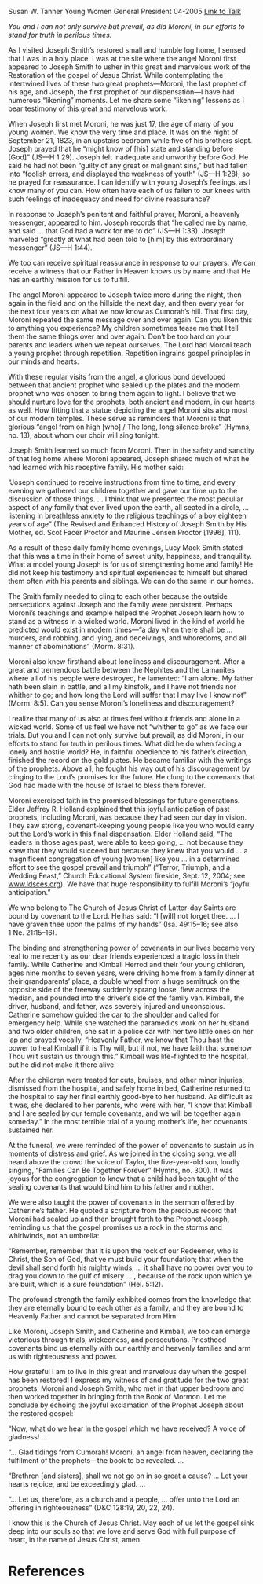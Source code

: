 Susan W. Tanner
Young Women General President
04-2005
[Link to Talk](https://www.churchofjesuschrist.org/study/general-conference/2005/04/glad-tidings-from-cumorah?lang=eng)

_You and I can not only survive but prevail, as did Moroni, in our efforts to stand for truth in perilous times._

As I visited Joseph Smith’s restored small and humble log home, I sensed that I was in a holy place. I was at the site where the angel Moroni first appeared to Joseph Smith to usher in this great and marvelous work of the Restoration of the gospel of Jesus Christ. While contemplating the intertwined lives of these two great prophets—Moroni, the last prophet of his age, and Joseph, the first prophet of our dispensation—I have had numerous “likening” moments. Let me share some “likening” lessons as I bear testimony of this great and marvelous work.

When Joseph first met Moroni, he was just 17, the age of many of you young women. We know the very time and place. It was on the night of September 21, 1823, in an upstairs bedroom while five of his brothers slept. Joseph prayed that he “might know of [his] state and standing before [God]” (JS—H 1:29). Joseph felt inadequate and unworthy before God. He said he had not been “guilty of any great or malignant sins,” but had fallen into “foolish errors, and displayed the weakness of youth” (JS—H 1:28), so he prayed for reassurance. I can identify with young Joseph’s feelings, as I know many of you can. How often have each of us fallen to our knees with such feelings of inadequacy and need for divine reassurance?

In response to Joseph’s penitent and faithful prayer, Moroni, a heavenly messenger, appeared to him. Joseph records that “he called me by name, and said … that God had a work for me to do” (JS—H 1:33). Joseph marveled “greatly at what had been told to [him] by this extraordinary messenger” (JS—H 1:44).

We too can receive spiritual reassurance in response to our prayers. We can receive a witness that our Father in Heaven knows us by name and that He has an earthly mission for us to fulfill.

The angel Moroni appeared to Joseph twice more during the night, then again in the field and on the hillside the next day, and then every year for the next four years on what we now know as Cumorah’s hill. That first day, Moroni repeated the same message over and over again. Can you liken this to anything you experience? My children sometimes tease me that I tell them the same things over and over again. Don’t be too hard on your parents and leaders when we repeat ourselves. The Lord had Moroni teach a young prophet through repetition. Repetition ingrains gospel principles in our minds and hearts.

With these regular visits from the angel, a glorious bond developed between that ancient prophet who sealed up the plates and the modern prophet who was chosen to bring them again to light. I believe that we should nurture love for the prophets, both ancient and modern, in our hearts as well. How fitting that a statue depicting the angel Moroni sits atop most of our modern temples. These serve as reminders that Moroni is that glorious “angel from on high [who] / The long, long silence broke” (Hymns, no. 13), about whom our choir will sing tonight.

Joseph Smith learned so much from Moroni. Then in the safety and sanctity of that log home where Moroni appeared, Joseph shared much of what he had learned with his receptive family. His mother said:

“Joseph continued to receive instructions from time to time, and every evening we gathered our children together and gave our time up to the discussion of those things. … I think that we presented the most peculiar aspect of any family that ever lived upon the earth, all seated in a circle, … listening in breathless anxiety to the religious teachings of a boy eighteen years of age” (The Revised and Enhanced History of Joseph Smith by His Mother, ed. Scot Facer Proctor and Maurine Jensen Proctor [1996], 111).

As a result of these daily family home evenings, Lucy Mack Smith stated that this was a time in their home of sweet unity, happiness, and tranquility. What a model young Joseph is for us of strengthening home and family! He did not keep his testimony and spiritual experiences to himself but shared them often with his parents and siblings. We can do the same in our homes.

The Smith family needed to cling to each other because the outside persecutions against Joseph and the family were persistent. Perhaps Moroni’s teachings and example helped the Prophet Joseph learn how to stand as a witness in a wicked world. Moroni lived in the kind of world he predicted would exist in modern times—“a day when there shall be … murders, and robbing, and lying, and deceivings, and whoredoms, and all manner of abominations” (Morm. 8:31).

Moroni also knew firsthand about loneliness and discouragement. After a great and tremendous battle between the Nephites and the Lamanites where all of his people were destroyed, he lamented: “I am alone. My father hath been slain in battle, and all my kinsfolk, and I have not friends nor whither to go; and how long the Lord will suffer that I may live I know not” (Morm. 8:5). Can you sense Moroni’s loneliness and discouragement?

I realize that many of us also at times feel without friends and alone in a wicked world. Some of us feel we have not “whither to go” as we face our trials. But you and I can not only survive but prevail, as did Moroni, in our efforts to stand for truth in perilous times. What did he do when facing a lonely and hostile world? He, in faithful obedience to his father’s direction, finished the record on the gold plates. He became familiar with the writings of the prophets. Above all, he fought his way out of his discouragement by clinging to the Lord’s promises for the future. He clung to the covenants that God had made with the house of Israel to bless them forever.

Moroni exercised faith in the promised blessings for future generations. Elder Jeffrey R. Holland explained that this joyful anticipation of past prophets, including Moroni, was because they had seen our day in vision. They saw strong, covenant-keeping young people like you who would carry out the Lord’s work in this final dispensation. Elder Holland said, “The leaders in those ages past, were able to keep going, … not because they knew that they would succeed but because they knew that you would … a magnificent congregation of young [women] like you … in a determined effort to see the gospel prevail and triumph” (“Terror, Triumph, and a Wedding Feast,” Church Educational System fireside, Sept. 12, 2004; see www.ldsces.org). We have that huge responsibility to fulfill Moroni’s “joyful anticipation.”

We who belong to The Church of Jesus Christ of Latter-day Saints are bound by covenant to the Lord. He has said: “I [will] not forget thee. … I have graven thee upon the palms of my hands” (Isa. 49:15–16; see also 1 Ne. 21:15–16).

The binding and strengthening power of covenants in our lives became very real to me recently as our dear friends experienced a tragic loss in their family. While Catherine and Kimball Herrod and their four young children, ages nine months to seven years, were driving home from a family dinner at their grandparents’ place, a double wheel from a huge semitruck on the opposite side of the freeway suddenly sprang loose, flew across the median, and pounded into the driver’s side of the family van. Kimball, the driver, husband, and father, was severely injured and unconscious. Catherine somehow guided the car to the shoulder and called for emergency help. While she watched the paramedics work on her husband and two older children, she sat in a police car with her two little ones on her lap and prayed vocally, “Heavenly Father, we know that Thou hast the power to heal Kimball if it is Thy will, but if not, we have faith that somehow Thou wilt sustain us through this.” Kimball was life-flighted to the hospital, but he did not make it there alive.

After the children were treated for cuts, bruises, and other minor injuries, dismissed from the hospital, and safely home in bed, Catherine returned to the hospital to say her final earthly good-bye to her husband. As difficult as it was, she declared to her parents, who were with her, “I know that Kimball and I are sealed by our temple covenants, and we will be together again someday.” In the most terrible trial of a young mother’s life, her covenants sustained her.

At the funeral, we were reminded of the power of covenants to sustain us in moments of distress and grief. As we joined in the closing song, we all heard above the crowd the voice of Taylor, the five-year-old son, loudly singing, “Families Can Be Together Forever” (Hymns, no. 300). It was joyous for the congregation to know that a child had been taught of the sealing covenants that would bind him to his father and mother.

We were also taught the power of covenants in the sermon offered by Catherine’s father. He quoted a scripture from the precious record that Moroni had sealed up and then brought forth to the Prophet Joseph, reminding us that the gospel promises us a rock in the storms and whirlwinds, not an umbrella:

“Remember, remember that it is upon the rock of our Redeemer, who is Christ, the Son of God, that ye must build your foundation; that when the devil shall send forth his mighty winds, … it shall have no power over you to drag you down to the gulf of misery … , because of the rock upon which ye are built, which is a sure foundation” (Hel. 5:12).

The profound strength the family exhibited comes from the knowledge that they are eternally bound to each other as a family, and they are bound to Heavenly Father and cannot be separated from Him.

Like Moroni, Joseph Smith, and Catherine and Kimball, we too can emerge victorious through trials, wickedness, and persecutions. Priesthood covenants bind us eternally with our earthly and heavenly families and arm us with righteousness and power.

How grateful I am to live in this great and marvelous day when the gospel has been restored! I express my witness of and gratitude for the two great prophets, Moroni and Joseph Smith, who met in that upper bedroom and then worked together in bringing forth the Book of Mormon. Let me conclude by echoing the joyful exclamation of the Prophet Joseph about the restored gospel:

“Now, what do we hear in the gospel which we have received? A voice of gladness! …

“… Glad tidings from Cumorah! Moroni, an angel from heaven, declaring the fulfilment of the prophets—the book to be revealed. …

“Brethren [and sisters], shall we not go on in so great a cause? … Let your hearts rejoice, and be exceedingly glad. …

“… Let us, therefore, as a church and a people, … offer unto the Lord an offering in righteousness” (D&C 128:19, 20, 22, 24).

I know this is the Church of Jesus Christ. May each of us let the gospel sink deep into our souls so that we love and serve God with full purpose of heart, in the name of Jesus Christ, amen.

# References
